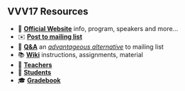 ## VVV17 Resources

- 🏫 [**Official Website**](http://icub.org/winterschool) info, program, speakers and more...
- ✉️ [**Post to mailing list**](mailto:vvv17@icub.iit.it)
- 👋 [**Q&A**](../../issues) an [_advantageous alternative_](https://github.com/robotology/QA/issues/118) to mailing list
- 📚 [**Wiki**](../../wiki) instructions, assignments, material
- 👴 [**Teachers**](./teachers.md)
- 👶 [**Students**](./students.md)
- 🎓 [**Gradebook**](./gradebook.md)
